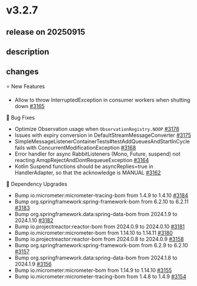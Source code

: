 # v3.2.7

## release on 20250915
## description
## changes
⭐ New Features

* Allow to throw InterruptedException in consumer workers when shutting down <a href="https://github.com/spring-projects/spring-amqp/issues/3165" data-hovercard-type="issue" data-hovercard-url="/spring-projects/spring-amqp/issues/3165/hovercard">#3165</a>

🐞 Bug Fixes

* Optimize Observation usage when <code>ObservationRegistry.NOOP</code> <a href="https://github.com/spring-projects/spring-amqp/issues/3178" data-hovercard-type="issue" data-hovercard-url="/spring-projects/spring-amqp/issues/3178/hovercard">#3178</a>
* Issues with expiry conversion in DefaultStreamMessageConverter <a href="https://github.com/spring-projects/spring-amqp/issues/3175" data-hovercard-type="issue" data-hovercard-url="/spring-projects/spring-amqp/issues/3175/hovercard">#3175</a>
* SimpleMessageListenerContainerTests#testAddQueuesAndStartInCycle fails with ConcurrentModificationException <a href="https://github.com/spring-projects/spring-amqp/issues/3168" data-hovercard-type="issue" data-hovercard-url="/spring-projects/spring-amqp/issues/3168/hovercard">#3168</a>
* Error handler for async RabbitListeners (Mono, Future, suspend) not reacting AmqpRejectAndDontRequeueException <a href="https://github.com/spring-projects/spring-amqp/issues/3164" data-hovercard-type="issue" data-hovercard-url="/spring-projects/spring-amqp/issues/3164/hovercard">#3164</a>
* Kotlin Suspend functions should be asyncReplies=true in HandlerAdapter, so that the acknowledge is MANUAL <a href="https://github.com/spring-projects/spring-amqp/issues/3162" data-hovercard-type="issue" data-hovercard-url="/spring-projects/spring-amqp/issues/3162/hovercard">#3162</a>

🔨 Dependency Upgrades

* Bump io.micrometer:micrometer-tracing-bom from 1.4.9 to 1.4.10 <a href="https://github.com/spring-projects/spring-amqp/pull/3184" data-hovercard-type="pull_request" data-hovercard-url="/spring-projects/spring-amqp/pull/3184/hovercard">#3184</a>
* Bump org.springframework:spring-framework-bom from 6.2.10 to 6.2.11 <a href="https://github.com/spring-projects/spring-amqp/pull/3183" data-hovercard-type="pull_request" data-hovercard-url="/spring-projects/spring-amqp/pull/3183/hovercard">#3183</a>
* Bump org.springframework.data:spring-data-bom from 2024.1.9 to 2024.1.10 <a href="https://github.com/spring-projects/spring-amqp/pull/3182" data-hovercard-type="pull_request" data-hovercard-url="/spring-projects/spring-amqp/pull/3182/hovercard">#3182</a>
* Bump io.projectreactor:reactor-bom from 2024.0.9 to 2024.0.10 <a href="https://github.com/spring-projects/spring-amqp/pull/3181" data-hovercard-type="pull_request" data-hovercard-url="/spring-projects/spring-amqp/pull/3181/hovercard">#3181</a>
* Bump io.micrometer:micrometer-bom from 1.14.10 to 1.14.11 <a href="https://github.com/spring-projects/spring-amqp/pull/3180" data-hovercard-type="pull_request" data-hovercard-url="/spring-projects/spring-amqp/pull/3180/hovercard">#3180</a>
* Bump io.projectreactor:reactor-bom from 2024.0.8 to 2024.0.9 <a href="https://github.com/spring-projects/spring-amqp/pull/3158" data-hovercard-type="pull_request" data-hovercard-url="/spring-projects/spring-amqp/pull/3158/hovercard">#3158</a>
* Bump org.springframework:spring-framework-bom from 6.2.9 to 6.2.10 <a href="https://github.com/spring-projects/spring-amqp/pull/3157" data-hovercard-type="pull_request" data-hovercard-url="/spring-projects/spring-amqp/pull/3157/hovercard">#3157</a>
* Bump org.springframework.data:spring-data-bom from 2024.1.8 to 2024.1.9 <a href="https://github.com/spring-projects/spring-amqp/pull/3156" data-hovercard-type="pull_request" data-hovercard-url="/spring-projects/spring-amqp/pull/3156/hovercard">#3156</a>
* Bump io.micrometer:micrometer-bom from 1.14.9 to 1.14.10 <a href="https://github.com/spring-projects/spring-amqp/pull/3155" data-hovercard-type="pull_request" data-hovercard-url="/spring-projects/spring-amqp/pull/3155/hovercard">#3155</a>
* Bump io.micrometer:micrometer-tracing-bom from 1.4.8 to 1.4.9 <a href="https://github.com/spring-projects/spring-amqp/pull/3154" data-hovercard-type="pull_request" data-hovercard-url="/spring-projects/spring-amqp/pull/3154/hovercard">#3154</a>

